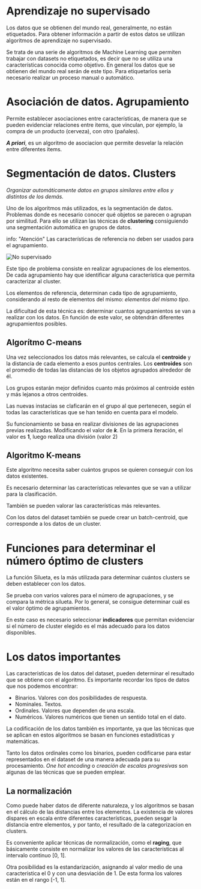 # Aprendizaje no supervisado

Los datos que se obtienen del mundo real, generalmente, no están etiquetados. Para obtener información a partir de estos datos se utilizan algoritmos de aprendizaje no supervisado.

Se trata de una serie de algoritmos de Machine Learning que permiten trabajar con datasets no etiquetados, es decir que no se utiliza una características conocida como objetivo. En general los datos que se obtienen del mundo real serán de este tipo. Para etiquetarlos sería necesario realizar un proceso manual o automático.

# Asociación de datos. Agrupamiento

Permite establecer asociaciones entre características, de manera que se pueden evidenciar relaciones entre items, que vinculan, por ejemplo, la compra de un producto (cerveza), con otro (pañales).

***A priori***, es un algoritmo de asociacion que permite desvelar la relación entre diferentes items.

# Segmentación de datos. Clusters

*Organizar automáticamente datos en grupos similares entre ellos y distintos de los demás.*

Uno de los algoritmos más utilizados, es la segmentación de datos. Problemas donde es necesario conocer qué objetos se parecen o agrupan por similitud. Para ello se utilizan las técnicas de **clustering** consiguiendo una segmentación automática en grupos de datos.

info: "Atención"
    Las características de referencia no deben ser usados para el agrupamiento.

![No supervisado](https://bookdown.org/dparedesi/data-science-con-r/img/kmeans-centers.png)

Este tipo de problema consiste en realizar agrupaciones de los elementos. De cada agrupamiento hay que identificar alguna característica que permita caracterizar al cluster.

Los elementos de referencia, determinan cada tipo de agrupamiento, considerando al resto de elementos del mismo: *elementos del mismo tipo*.

La dificultad de esta técnica es: determinar cuantos agrupamientos se van a realizar con los datos. En función de este valor, se obtendrán diferentes agrupamientos posibles.



## Algorítmo C-means

Una vez seleccionados los datos más relevantes, se calcula el **centroide** y la distancia de cada elemento a esos puntos centrales. Los **centroides** son el promedio de todas las distancias de los objetos agrupados alrededor de él. 

Los grupos estarán mejor definidos cuanto más próximos al centroide estén y más lejanos a otros centroides.

Las nuevas instacias se claficarán en el grupo al que pertenecen, según el todas las características que se han tenido en cuenta para el modelo.

Su funcionamiento se basa en realizar divisiones de las agrupaciones previas realizadas. Modificando el valor de ***k***. En la primera iteración, el valor es **1**, luego realiza una división (valor 2)


## Algoritmo K-means

Este algoritmo necesita saber cuántos grupos se quieren conseguir con los datos existentes. 

Es necesario determinar las características relevantes que se van a utilizar para la clasificación.

También se pueden valorar las características más relevantes.

Con los datos del dataset también se puede crear un batch-centroid, que corresponde a los datos de un cluster.


# Funciones para determinar el número óptimo de clusters

La función Silueta, es la más utilizada para determinar cuántos clusters se deben establecer con los datos.

Se prueba con varios valores para el número de agrupaciones, y se compara la métrica silueta. Por lo general, se consigue determinar cuál es el valor óptimo de agrupamientos.

En este caso es necesario seleccionar **indicadores** que permitan evidenciar si el número de cluster elegido es el más adecuado para los datos disponibles.

# Los datos importantes

Las caracteristicas de los datos del dataset, pueden determinar el resultado que se obtiene con el algoritmo. Es importante recordar los tipos de datos que nos podemos encontrar:

- Binarios. Valores con dos posibilidades de respuesta.
- Nominales. Textos.
- Ordinales. Valores que dependen de una escala.
- Numéricos. Valores numéricos que tienen un sentido total en el dato.

La codificación de los datos también es importante, ya que las técnicas que se aplican en estos algoritmos se basan en funciones estadísticas y matemáticas. 

Tanto los datos ordinales como los binarios, pueden codificarse para estar representados en el dataset de una manera adecuada para su procesamiento. *One hot encoding* o *creación de escalas progresivas* son algunas de las técnicas que se pueden emplear.


## La normalización

Como puede haber datos de diferente naturaleza, y los algoritmos se basan en el cálculo de las distancias entre los elementos. La existencia de valores dispares en escala entre diferentes características, pueden sesgar la distancia entre elementos, y por tanto, el resultado de la categorizacion en clusters.

Es conveniente aplicar técnicas de normalización, como el **raging**, que básicamente consiste en normalizar los valores de las características al intervalo continuo [0, 1]. 

Otra posibilidad es la estandarización, asignando al valor medio de una caracteristica el 0 y con una desviación de 1. De esta forma los valores están en el rango [-1, 1].


